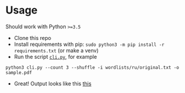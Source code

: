 # Usage

Should work with Python `>=3.5`

+ Clone this repo
+ Install requirements with pip: `sudo python3 -m pip install -r requirements.txt` (or make a venv)
+ Run the script [`cli.py`](https://github.com/cekc/codenames-board-generator/blob/master/cli.py), for example
```
python3 cli.py --count 3 --shuffle -i wordlists/ru/original.txt -o sample.pdf
```
+ Great! Output looks like this [this](https://github.com/cekc/codenames-board-generator/blob/master/sample.pdf)